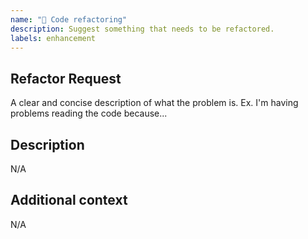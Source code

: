 ```yaml
---
name: "🚜 Code refactoring"
description: Suggest something that needs to be refactored.
labels: enhancement
---
```


## Refactor Request
<!-- Is your refactor request related to a problem? -->

A clear and concise description of what the problem is.
Ex. I'm having problems reading the code because...

## Description
<!-- If you have a solution in mind, please describe it. -->

N/A

## Additional context
<!-- Add any other context about the problem here. -->

N/A
